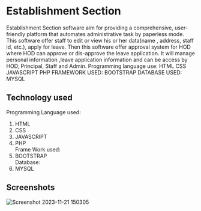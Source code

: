
# Establishment Section

Establishment Section software aim for providing a comprehensive, user-friendly platform that automates administrative task by paperless mode. This software offer staff to edit or view his or her data(name , address, staff id, etc.), apply for leave. Then this software offer approval system for HOD where HOD can approve or dis-approve the leave application. It will manage personal information ,leave application information and can be access by HOD, Principal, Staff and Admin.
Programming language use:
  HTML
  CSS
  JAVASCRIPT
  PHP
FRAMEWORK USED:
  BOOTSTRAP
DATABASE USED:
  MYSQL
## Technology used

Programming Language used: 
1) HTML
2) CSS
3) JAVASCRIPT
4) PHP
\
Frame Work used:
1) BOOTSTRAP
\
Database:
1) MYSQL
## Screenshots

![Screenshot 2023-11-21 150305](https://github.com/aadityakolhapure/establishment_section/assets/122794685/1e8600a8-dcdb-47a5-a4a8-2db3c10dc548)


